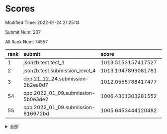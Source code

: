 # Scores

Modified Time: 2022-01-24 21:25:14

Submit Num: 207

All Rank Num: 74557

| rank |               submit               |       score        |       sigma        | pk_num |
| :--- | :--------------------------------- | :----------------- | :----------------- | :----- |
| 1    | jsonzb.test.test_1                 | 1013.5153157417527 | 0.8167769480285375 | 1439   |
| 2    | jsonzb.test.submission_level_4     | 1013.1947899081781 | 0.8215231711085164 | 1443   |
| 3    | cpp.21_12_24.submission-2b2ea0d7   | 1012.0555788417477 | 0.7984763309546654 | 1440   |
| 54   | cpp.2022_01_09.submission-5b0e3de2 | 1006.4301303281552 | 0.7204173875914908 | 1444   |
| 55   | cpp.2022_01_09.submission-816672bd | 1005.6453444120482 | 0.7220949056328243 | 1442   |


<details>
<summary>全部</summary>

| rank |                 submit                 |       score        |       sigma        | pk_num |
| :--- | :------------------------------------- | :----------------- | :----------------- | :----- |
| 1    | jsonzb.test.test_1                     | 1013.5153157417527 | 0.8167769480285375 | 1439   |
| 2    | jsonzb.test.submission_level_4         | 1013.1947899081781 | 0.8215231711085164 | 1443   |
| 3    | cpp.21_12_24.submission-2b2ea0d7       | 1012.0555788417477 | 0.7984763309546654 | 1440   |
| 4    | gobigger.level_3.submission_level_3_1  | 1011.8940524795748 | 0.7953688859519433 | 1440   |
| 5    | gobigger.level_3.submission_level_3_6  | 1011.6980241795719 | 0.8155980532754159 | 1441   |
| 6    | gobigger.level_3.submission_level_3_10 | 1011.2965225859838 | 0.7623014707553314 | 1439   |
| 7    | gobigger.level_3.submission_level_3_4  | 1011.1657284814814 | 0.7942895711196081 | 1437   |
| 8    | gobigger.level_3.submission_level_3_30 | 1011.1459620141475 | 0.7712215095910077 | 1444   |
| 9    | gobigger.level_3.submission_level_3_0  | 1010.9549395630011 | 0.78210375006185   | 1443   |
| 10   | gobigger.level_3.submission_level_3_29 | 1010.9201285657572 | 0.7716900326357002 | 1438   |
| 11   | gobigger.level_3.submission_level_3_45 | 1010.7334182498574 | 0.767611213677885  | 1440   |
| 12   | gobigger.level_3.submission_level_3_41 | 1010.6711001489817 | 0.7673040110435463 | 1444   |
| 13   | gobigger.level_3.submission_level_3_33 | 1010.6525364618432 | 0.762908814711612  | 1439   |
| 14   | gobigger.level_3.submission_level_3_44 | 1010.3534507494688 | 0.743437840404505  | 1439   |
| 15   | gobigger.level_3.submission_level_3_28 | 1010.2778573448238 | 0.7498530404047014 | 1443   |
| 16   | gobigger.level_3.submission_level_3_8  | 1010.2354348363053 | 0.7568663073973259 | 1440   |
| 17   | gobigger.level_3.submission_level_3_26 | 1010.2338894823096 | 0.74296410337872   | 1437   |
| 18   | gobigger.level_3.submission_level_3_2  | 1010.2065316235384 | 0.7541369222984278 | 1441   |
| 19   | gobigger.level_3.submission_level_3_34 | 1010.1756048791564 | 0.7779195064932575 | 1435   |
| 20   | gobigger.level_3.submission_level_3_21 | 1010.156958967076  | 0.7592011046750623 | 1440   |
| 21   | gobigger.level_3.submission_level_3_39 | 1010.0708916418243 | 0.7612956790693267 | 1445   |
| 22   | gobigger.level_3.submission_level_3_35 | 1010.0694404708361 | 0.7474470350534237 | 1441   |
| 23   | gobigger.level_3.submission_level_3_36 | 1010.0629492087365 | 0.7763074913233308 | 1438   |
| 24   | gobigger.level_3.submission_level_3_31 | 1010.0402631196071 | 0.7581192161064969 | 1439   |
| 25   | gobigger.level_3.submission_level_3_49 | 1009.9622247793156 | 0.7644684883503446 | 1441   |
| 26   | gobigger.level_3.submission_level_3_27 | 1009.9596827430122 | 0.7712552607010126 | 1439   |
| 27   | gobigger.level_3.submission_level_3_7  | 1009.9542906451527 | 0.771380450370418  | 1441   |
| 28   | gobigger.level_3.submission_level_3_15 | 1009.9420861402461 | 0.7425226518655215 | 1439   |
| 29   | gobigger.level_3.submission_level_3_38 | 1009.8634098984624 | 0.7839876025545848 | 1435   |
| 30   | gobigger.level_3.submission_level_3_47 | 1009.8383610361491 | 0.7569860333655977 | 1437   |
| 31   | gobigger.level_3.submission_level_3_14 | 1009.818937736175  | 0.7691204455835993 | 1440   |
| 32   | gobigger.level_3.submission_level_3_19 | 1009.813945169348  | 0.7378300444462605 | 1440   |
| 33   | gobigger.level_3.submission_level_3_46 | 1009.7398329327316 | 0.7312764149087501 | 1442   |
| 34   | gobigger.level_3.submission_level_3_37 | 1009.6844813583333 | 0.758612046185315  | 1435   |
| 35   | gobigger.level_3.submission_level_3_20 | 1009.5012928268503 | 0.7580000907767044 | 1443   |
| 36   | gobigger.level_3.submission_level_3_5  | 1009.3768998135687 | 0.754783656108863  | 1444   |
| 37   | gobigger.level_3.submission_level_3_3  | 1009.2715291235187 | 0.7404490492568079 | 1442   |
| 38   | gobigger.level_3.submission_level_3_48 | 1009.166771003915  | 0.7570878360177496 | 1443   |
| 39   | gobigger.level_3.submission_level_3_32 | 1009.1512689372673 | 0.7412797309673749 | 1441   |
| 40   | gobigger.level_3.submission_level_3_13 | 1009.147248610087  | 0.7648610155244705 | 1441   |
| 41   | gobigger.level_3.submission_level_3_17 | 1009.0662453899446 | 0.7556622242588519 | 1443   |
| 42   | gobigger.level_3.submission_level_3_12 | 1009.031387240898  | 0.7626537813219411 | 1441   |
| 43   | gobigger.level_3.submission_level_3_16 | 1009.0062618163871 | 0.7447375842750806 | 1441   |
| 44   | gobigger.level_3.submission_level_3_43 | 1008.9853223888376 | 0.747233756841843  | 1442   |
| 45   | gobigger.level_3.submission_level_3_40 | 1008.9779732472712 | 0.7527731723593937 | 1443   |
| 46   | gobigger.level_3.submission_level_3_24 | 1008.9699710327837 | 0.7696191533518271 | 1441   |
| 47   | gobigger.level_3.submission_level_3_9  | 1008.8225845433573 | 0.745705138389524  | 1442   |
| 48   | gobigger.level_3.submission_level_3_42 | 1008.7060828493451 | 0.7578873089293529 | 1445   |
| 49   | gobigger.level_3.submission_level_3_11 | 1008.6674434966194 | 0.7536534430391914 | 1445   |
| 50   | gobigger.level_3.submission_level_3_23 | 1008.6452561004784 | 0.7652967419746458 | 1443   |
| 51   | gobigger.level_3.submission_level_3_25 | 1008.5621690352247 | 0.746352368049851  | 1436   |
| 52   | gobigger.level_3.submission_level_3_22 | 1008.554755737686  | 0.7494013433708637 | 1442   |
| 53   | gobigger.level_3.submission_level_3_18 | 1007.7962868250698 | 0.7412115394768825 | 1443   |
| 54   | cpp.2022_01_09.submission-5b0e3de2     | 1006.4301303281552 | 0.7204173875914908 | 1444   |
| 55   | cpp.2022_01_09.submission-816672bd     | 1005.6453444120482 | 0.7220949056328243 | 1442   |
| 56   | gobigger.level_1.submission_level_1_6  | 1005.1334878244245 | 0.7165606563422725 | 1442   |
| 57   | gobigger.level_1.submission_level_1_23 | 1004.8268347349733 | 0.7313201010657244 | 1444   |
| 58   | gobigger.level_1.submission_level_1_35 | 1004.6404622253867 | 0.7223466632823236 | 1442   |
| 59   | gobigger.level_1.submission_level_1_2  | 1004.5558406393129 | 0.715256670719966  | 1440   |
| 60   | gobigger.level_1.submission_level_1_32 | 1004.5021942096429 | 0.718513464139407  | 1443   |
| 61   | gobigger.level_1.submission_level_1_28 | 1004.3865740468317 | 0.7135860777398291 | 1444   |
| 62   | gobigger.level_1.submission_level_1_19 | 1004.1992780430458 | 0.7181636490447129 | 1445   |
| 63   | gobigger.level_1.submission_level_1_40 | 1004.1896155743067 | 0.7204170263155745 | 1434   |
| 64   | gobigger.level_1.submission_level_1_12 | 1004.0194681123145 | 0.7239634311016164 | 1437   |
| 65   | gobigger.level_1.submission_level_1_41 | 1003.9525185603746 | 0.7045461739041822 | 1441   |
| 66   | gobigger.level_1.submission_level_1_46 | 1003.9130276930545 | 0.7134638063151401 | 1439   |
| 67   | gobigger.level_1.submission_level_1_43 | 1003.8098272857362 | 0.7096542665314246 | 1440   |
| 68   | gobigger.level_1.submission_level_1_49 | 1003.7825548027372 | 0.7186080044650216 | 1442   |
| 69   | gobigger.level_1.submission_level_1_7  | 1003.773530576391  | 0.711484229581279  | 1434   |
| 70   | gobigger.level_1.submission_level_1_10 | 1003.7642770157413 | 0.711289515468934  | 1441   |
| 71   | gobigger.level_1.submission_level_1_20 | 1003.7642082961752 | 0.7253906846519115 | 1436   |
| 72   | gobigger.level_1.submission_level_1_38 | 1003.7108038595956 | 0.7198829052119253 | 1441   |
| 73   | gobigger.level_1.submission_level_1_26 | 1003.6694755517715 | 0.723452067563479  | 1442   |
| 74   | gobigger.level_1.submission_level_1_34 | 1003.5991189253008 | 0.7144565341597469 | 1446   |
| 75   | gobigger.level_1.submission_level_1_37 | 1003.5544050612468 | 0.7181259250354837 | 1440   |
| 76   | gobigger.level_1.submission_level_1_36 | 1003.5150786478689 | 0.7086662948779202 | 1439   |
| 77   | gobigger.level_1.submission_level_1_5  | 1003.4324603954246 | 0.7095740609291492 | 1441   |
| 78   | gobigger.level_1.submission_level_1_1  | 1003.4071910038668 | 0.7078826265789722 | 1442   |
| 79   | gobigger.level_1.submission_level_1_11 | 1003.3116173385282 | 0.7104650839247048 | 1441   |
| 80   | gobigger.level_1.submission_level_1_47 | 1003.311119565053  | 0.7226428574565454 | 1441   |
| 81   | gobigger.level_1.submission_level_1_9  | 1003.286217728161  | 0.7077664306712814 | 1442   |
| 82   | gobigger.level_1.submission_level_1_48 | 1003.2824159545504 | 0.7194709272855561 | 1444   |
| 83   | gobigger.level_1.submission_level_1_25 | 1003.2094832840604 | 0.7126221545396867 | 1442   |
| 84   | gobigger.level_1.submission_level_1_8  | 1003.2063821171625 | 0.7109839144095217 | 1438   |
| 85   | gobigger.level_1.submission_level_1_0  | 1003.2026973660871 | 0.7185837924721713 | 1440   |
| 86   | gobigger.level_1.submission_level_1_42 | 1003.1555177269272 | 0.7204311589533252 | 1441   |
| 87   | gobigger.level_1.submission_level_1_4  | 1003.1470951560065 | 0.7027782217458943 | 1443   |
| 88   | gobigger.level_1.submission_level_1_3  | 1003.146792683916  | 0.7163283882715862 | 1443   |
| 89   | gobigger.level_1.submission_level_1_45 | 1003.0851366983634 | 0.7236826354558507 | 1442   |
| 90   | gobigger.level_1.submission_level_1_15 | 1003.0112995418918 | 0.7174025275955017 | 1441   |
| 91   | gobigger.level_1.submission_level_1_13 | 1003.0040056490528 | 0.7208569008929687 | 1437   |
| 92   | gobigger.level_1.submission_level_1_44 | 1002.9297749396011 | 0.7159234550350161 | 1437   |
| 93   | gobigger.level_1.submission_level_1_33 | 1002.9126720911754 | 0.7166353587833718 | 1437   |
| 94   | gobigger.level_1.submission_level_1_29 | 1002.8271440179227 | 0.7141340959867781 | 1439   |
| 95   | gobigger.level_1.submission_level_1_16 | 1002.8008180294311 | 0.7154518922114663 | 1441   |
| 96   | gobigger.level_1.submission_level_1_18 | 1002.79441401851   | 0.7151420140803261 | 1441   |
| 97   | gobigger.level_1.submission_level_1_24 | 1002.7503005764414 | 0.713347844361311  | 1439   |
| 98   | gobigger.level_1.submission_level_1_21 | 1002.7261565519864 | 0.7159237208369489 | 1440   |
| 99   | gobigger.level_1.submission_level_1_22 | 1002.6060789095986 | 0.7118249134157688 | 1442   |
| 100  | gobigger.level_1.submission_level_1_31 | 1002.5683354352444 | 0.7094178374535203 | 1441   |
| 101  | gobigger.level_1.submission_level_1_14 | 1002.4480529598011 | 0.7040880384566214 | 1442   |
| 102  | gobigger.level_1.submission_level_1_27 | 1001.8900629359764 | 0.711362585004721  | 1440   |
| 103  | gobigger.level_1.submission_level_1_17 | 1001.7013048357185 | 0.7177901469317267 | 1435   |
| 104  | gobigger.level_1.submission_level_1_30 | 1001.5754604589669 | 0.7171450601900426 | 1442   |
| 105  | gobigger.level_1.submission_level_1_39 | 1001.4290481401098 | 0.7114033975366648 | 1436   |
| 106  | gobigger.random.submission_random_48   | 997.532495962938   | 0.7042908826509899 | 1442   |
| 107  | gobigger.random.submission_random_33   | 997.3865646357947  | 0.7027986331471424 | 1437   |
| 108  | gobigger.random.submission_random_20   | 997.0726715377186  | 0.7028034332007373 | 1441   |
| 109  | gobigger.random.submission_random_14   | 996.9079935261584  | 0.7039918419312424 | 1445   |
| 110  | gobigger.random.submission_random_18   | 996.8140472149037  | 0.711946092298322  | 1443   |
| 111  | gobigger.random.submission_random_16   | 996.7296080520821  | 0.7024015111589549 | 1443   |
| 112  | gobigger.random.submission_random_24   | 996.710274477598   | 0.7105010438063    | 1439   |
| 113  | gobigger.random.submission_random_27   | 996.5689184065152  | 0.7097020236534973 | 1442   |
| 114  | gobigger.random.submission_random_19   | 996.3995966075602  | 0.7214718823221286 | 1444   |
| 115  | gobigger.random.submission_random_44   | 996.3721960976014  | 0.722187235975192  | 1446   |
| 116  | gobigger.random.submission_random_47   | 996.2917289479554  | 0.7418478358338284 | 1440   |
| 117  | gobigger.random.submission_random_7    | 996.2172209325296  | 0.7199497894896728 | 1436   |
| 118  | gobigger.random.submission_random_8    | 996.1807425542627  | 0.7174112352361043 | 1444   |
| 119  | gobigger.random.submission_random_28   | 996.1683943949505  | 0.7055554176644491 | 1441   |
| 120  | gobigger.random.submission_random_25   | 996.086493159429   | 0.712319236832316  | 1449   |
| 121  | gobigger.random.submission_random_46   | 996.0702166027068  | 0.7123897091041859 | 1446   |
| 122  | gobigger.random.submission_random_30   | 996.0483217447307  | 0.7043451798846628 | 1443   |
| 123  | gobigger.random.submission_random_13   | 996.0160426172863  | 0.7225154774057283 | 1443   |
| 124  | gobigger.random.submission_random_43   | 995.9990683280133  | 0.7236680895608232 | 1440   |
| 125  | gobigger.random.submission_random_45   | 995.977932107352   | 0.7191708036316791 | 1446   |
| 126  | gobigger.random.submission_random_3    | 995.9756763214882  | 0.7253130294156012 | 1438   |
| 127  | gobigger.random.submission_random_1    | 995.9699545123885  | 0.7223805765000665 | 1441   |
| 128  | gobigger.random.submission_random_0    | 995.928824532022   | 0.7216338313894118 | 1441   |
| 129  | gobigger.random.submission_random_39   | 995.9173919785745  | 0.7074290477127483 | 1435   |
| 130  | gobigger.random.submission_random_29   | 995.9110195628858  | 0.7042775841015078 | 1440   |
| 131  | gobigger.random.submission_random_22   | 995.8716226679812  | 0.7172101010552303 | 1438   |
| 132  | gobigger.random.submission_random_42   | 995.8368297002912  | 0.7012987182263157 | 1445   |
| 133  | gobigger.random.submission_random_26   | 995.7858726486844  | 0.7153542541978052 | 1444   |
| 134  | gobigger.random.submission_random_31   | 995.6285421886497  | 0.7125657429129532 | 1440   |
| 135  | gobigger.random.submission_random_23   | 995.5834746372631  | 0.7161641286837614 | 1438   |
| 136  | gobigger.random.submission_random_17   | 995.5394344294816  | 0.7199946121353553 | 1439   |
| 137  | gobigger.random.submission_random_21   | 995.4327093447155  | 0.7009143528213483 | 1437   |
| 138  | gobigger.random.submission_random_41   | 995.427462988238   | 0.7104612859297841 | 1437   |
| 139  | gobigger.random.submission_random_15   | 995.3883479125562  | 0.696689873257118  | 1439   |
| 140  | gobigger.random.submission_random_4    | 995.3878688270146  | 0.7355308885587777 | 1441   |
| 141  | gobigger.random.submission_random_49   | 995.295963772523   | 0.713555372343283  | 1437   |
| 142  | gobigger.random.submission_random_36   | 995.2275964410201  | 0.7106426181779437 | 1441   |
| 143  | gobigger.random.submission_random_9    | 995.2075862887626  | 0.7215003911507216 | 1439   |
| 144  | gobigger.random.submission_random_6    | 995.1845732735336  | 0.7240912733508399 | 1439   |
| 145  | gobigger.random.submission_random_5    | 995.0259291891774  | 0.717781235859583  | 1439   |
| 146  | gobigger.random.submission_random_34   | 995.0225044865341  | 0.7200923710933863 | 1440   |
| 147  | gobigger.random.submission_random_38   | 995.007666482296   | 0.7077157335193819 | 1443   |
| 148  | gobigger.random.submission_random_10   | 994.9874748601765  | 0.7122359322922482 | 1440   |
| 149  | gobigger.random.submission_random_40   | 994.9460204358106  | 0.7135569181518587 | 1442   |
| 150  | gobigger.random.submission_random_32   | 994.9401854697445  | 0.7223416462858354 | 1438   |
| 151  | gobigger.random.submission_random_37   | 994.9273951043504  | 0.7253409876299924 | 1444   |
| 152  | gobigger.random.submission_random_35   | 994.8442095373925  | 0.7015153109334422 | 1440   |
| 153  | gobigger.random.submission_random_11   | 994.6259568259673  | 0.7147558281380348 | 1440   |
| 154  | gobigger.random.submission_random_12   | 994.6053678287916  | 0.7210118885413045 | 1437   |
| 155  | gobigger.random.submission_random_2    | 994.5342674605522  | 0.7231848116046503 | 1441   |
| 156  | gobigger.level_2.submission_level_2_23 | 994.1117160778018  | 0.7388812386652447 | 1443   |
| 157  | gobigger.level_2.submission_level_2_13 | 993.7873509104362  | 0.7441046302166194 | 1441   |
| 158  | gobigger.level_2.submission_level_2_21 | 993.4642282371251  | 0.7277635584732995 | 1438   |
| 159  | gobigger.level_2.submission_level_2_32 | 993.1751224035888  | 0.7340138908689453 | 1435   |
| 160  | gobigger.level_2.submission_level_2_22 | 993.0667034114764  | 0.7252229136743704 | 1444   |
| 161  | gobigger.level_2.submission_level_2_0  | 993.0309036134271  | 0.7501558859121982 | 1437   |
| 162  | gobigger.level_2.submission_level_2_35 | 993.0027845660464  | 0.7149237677806705 | 1440   |
| 163  | gobigger.level_2.submission_level_2_9  | 992.8890615015381  | 0.728666862196796  | 1434   |
| 164  | gobigger.level_2.submission_level_2_25 | 992.8054325706993  | 0.7476949944501347 | 1442   |
| 165  | gobigger.level_2.submission_level_2_49 | 992.6704901763146  | 0.7316103318334877 | 1442   |
| 166  | gobigger.level_2.submission_level_2_41 | 992.5924162557119  | 0.7330157597003387 | 1442   |
| 167  | gobigger.level_2.submission_level_2_42 | 992.5862162468359  | 0.7366031738283514 | 1445   |
| 168  | gobigger.level_2.submission_level_2_17 | 992.5233590088794  | 0.7428094740957137 | 1442   |
| 169  | gobigger.level_2.submission_level_2_4  | 992.4997708406378  | 0.7458338780877218 | 1443   |
| 170  | gobigger.level_2.submission_level_2_19 | 992.4867022877015  | 0.7374880299638602 | 1440   |
| 171  | gobigger.level_2.submission_level_2_26 | 992.4610336860419  | 0.7373712252834687 | 1441   |
| 172  | gobigger.level_2.submission_level_2_5  | 992.4583176156465  | 0.742906237439596  | 1441   |
| 173  | gobigger.level_2.submission_level_2_34 | 992.4225356658793  | 0.753022585551895  | 1442   |
| 174  | gobigger.level_2.submission_level_2_44 | 992.4188891194906  | 0.7456907114305666 | 1436   |
| 175  | gobigger.level_2.submission_level_2_40 | 992.3774496818854  | 0.7708265888329804 | 1444   |
| 176  | gobigger.level_2.submission_level_2_10 | 992.3253375186135  | 0.7494140923245046 | 1444   |
| 177  | gobigger.level_2.submission_level_2_47 | 992.2717837836203  | 0.7485092949408235 | 1438   |
| 178  | gobigger.level_2.submission_level_2_31 | 992.1479712946884  | 0.7440538666973097 | 1441   |
| 179  | gobigger.level_2.submission_level_2_28 | 992.1123097921665  | 0.7546793020143286 | 1439   |
| 180  | gobigger.level_2.submission_level_2_6  | 992.0956999936518  | 0.7462209734478998 | 1442   |
| 181  | gobigger.level_2.submission_level_2_18 | 991.9946554604829  | 0.7490555174119318 | 1438   |
| 182  | gobigger.level_2.submission_level_2_8  | 991.9782378566441  | 0.7487122373595088 | 1441   |
| 183  | gobigger.level_2.submission_level_2_48 | 991.9693036214908  | 0.7428773680138773 | 1442   |
| 184  | gobigger.level_2.submission_level_2_38 | 991.957375926274   | 0.7549889906985827 | 1441   |
| 185  | gobigger.level_2.submission_level_2_30 | 991.9315091642524  | 0.7469195238218134 | 1440   |
| 186  | gobigger.level_2.submission_level_2_36 | 991.8676029077652  | 0.7581369067964226 | 1440   |
| 187  | gobigger.level_2.submission_level_2_27 | 991.7744814994153  | 0.7638431221109567 | 1439   |
| 188  | gobigger.level_2.submission_level_2_33 | 991.7218933684981  | 0.7562852782170976 | 1441   |
| 189  | gobigger.level_2.submission_level_2_2  | 991.7176113157535  | 0.7456559446376043 | 1442   |
| 190  | gobigger.level_2.submission_level_2_46 | 991.6149108727624  | 0.764830787294863  | 1435   |
| 191  | gobigger.level_2.submission_level_2_3  | 991.610792060881   | 0.7545050641448363 | 1441   |
| 192  | gobigger.level_2.submission_level_2_24 | 991.4887587507908  | 0.7430295455403428 | 1441   |
| 193  | gobigger.level_2.submission_level_2_37 | 991.4622821103494  | 0.7387137694630758 | 1439   |
| 194  | gobigger.level_2.submission_level_2_29 | 991.4294021053299  | 0.7800542026036238 | 1442   |
| 195  | gobigger.level_2.submission_level_2_12 | 991.3760542784405  | 0.7515913410862575 | 1443   |
| 196  | gobigger.level_2.submission_level_2_43 | 991.3651282949504  | 0.7455313241700464 | 1441   |
| 197  | gobigger.level_2.submission_level_2_15 | 991.2128680899197  | 0.7444224123818637 | 1442   |
| 198  | gobigger.level_2.submission_level_2_1  | 991.1368635676605  | 0.7504221901146825 | 1437   |
| 199  | gobigger.level_2.submission_level_2_45 | 991.1198902728502  | 0.7483709341366183 | 1444   |
| 200  | gobigger.level_2.submission_level_2_39 | 991.097506382756   | 0.7443451257993214 | 1440   |
| 201  | gobigger.level_2.submission_level_2_14 | 990.5658737390814  | 0.7603553469615033 | 1440   |
| 202  | gobigger.level_2.submission_level_2_20 | 990.5442117002447  | 0.7580973931619345 | 1445   |
| 203  | gobigger.level_2.submission_level_2_7  | 990.4931219914068  | 0.7581659795106397 | 1441   |
| 204  | gobigger.level_2.submission_level_2_11 | 990.4719622610017  | 0.7447891163931674 | 1447   |
| 205  | gobigger.level_2.submission_level_2_16 | 989.443218541498   | 0.7764728399198901 | 1439   |
| 206  | gobigger.none.submission_none_1        | 976.5728895097635  | 1.3742727289029608 | 1444   |
| 207  | gobigger.none.submission_none_0        | 976.4024054108465  | 1.5280943588762679 | 1444   |

</details>